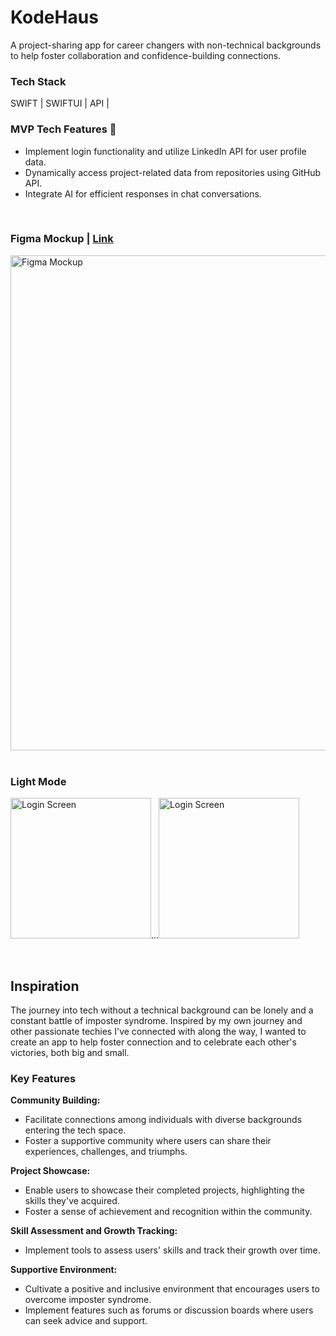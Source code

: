 # KodeHaus
A project-sharing app for career changers with non-technical backgrounds to help foster collaboration and confidence-building connections. 

### Tech Stack
SWIFT | SWIFTUI | API |

### MVP Tech Features 🚧
* Implement login functionality and utilize LinkedIn API for user profile data.
* Dynamically access project-related data from repositories using GitHub API.
* Integrate AI for efficient responses in chat conversations.

<br>

### Figma Mockup  | <a href ="https://www.figma.com/file/FHyypYlfzNHzps1uh2gaYl/KodeHaus?type=design&node-id=0-1&mode=design">Link </a>
<img width="792" alt="Figma Mockup" src="https://github.com/dianatduong/KodeHaus/assets/14034457/97776b57-a32d-41e9-a1ee-26921e4ea816">

<br>
<br>

### Light Mode
<img alt="Login Screen" src="https://github.com/dianatduong/KodeHaus/assets/14034457/7c5965af-f38b-4d97-a0dc-b1c9376d9ccb" width="225">...<img alt="Login Screen" src="https://github.com/dianatduong/KodeHaus/assets/14034457/534289e4-8b97-487a-a662-58c9a53cd52c" width="225">

<br>


## Inspiration
The journey into tech without a technical background can be lonely and a constant battle of imposter syndrome. Inspired by my own journey and other passionate techies I've connected with along the way, I wanted to create an app to help foster connection and to celebrate each other's victories, both big and small.

### Key Features
**Community Building:**
* Facilitate connections among individuals with diverse backgrounds entering the tech space.
* Foster a supportive community where users can share their experiences, challenges, and triumphs.

**Project Showcase:**
* Enable users to showcase their completed projects, highlighting the skills they've acquired.
* Foster a sense of achievement and recognition within the community.

**Skill Assessment and Growth Tracking:**
* Implement tools to assess users' skills and track their growth over time.

**Supportive Environment:**
* Cultivate a positive and inclusive environment that encourages users to overcome imposter syndrome.
* Implement features such as forums or discussion boards where users can seek advice and support.



